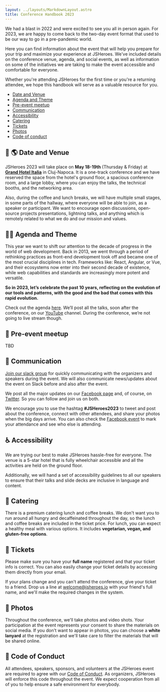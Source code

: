 ```yaml
---
layout: ../layouts/MarkdownLayout.astro
title: Conference Handbook 2023
---
```


We had a blast in 2022 and were excited to see you all in person again. For 2023, we are happy to come back to the two-day event format that used to be our way to go in a pre-pandemic world.

Here you can find information about the event that will help you prepare for your trip and maximize your experience at JSHeroes. We've included details on the conference venue, agenda, and social events, as well as information on some of the initiatives we are taking to make the event accessible and comfortable for everyone.

Whether you're attending JSHeroes for the first time or you're a returning attendee, we hope this handbook will serve as a valuable resource for you.

- [Date and Venue](#--date-and-venue)
- [Agenda and Theme](#-agenda-and-theme)
- [Pre-event meetup](#-pre-event-meetup)
- [Communication](#-communication)
- [Accessibility](#-accessibility)
- [Catering](#-catering)
- [Tickets](#-tickets)
- [Photos](#-photos)
- [Code of conduct](#--code-of-conduct)


## 📆 🌎 Date and Venue 
JSHeroes 2023 will take place on <b>May 18-19th</b> (Thursday & Friday) at <b>[Grand Hotel Italia](https://www.google.com/maps/place/Grand+Hotel+Italia)</b> in Cluj-Napoca. It is a one-track conference and we have reserved the space from the hotel's ground floor, a spacious conference room, and a large lobby, where you can enjoy the talks, the technical booths, and the networking area.

Also, during the coffee and lunch breaks, we will have multiple small stages, in some parts of the hallway, where everyone will be able to join, as a speaker or participant. We want to encourage open discussions, open-source projects presentations, lightning talks, and anything which is remotely related to what we do and our mission and values.


## 📒✨ Agenda and Theme 
This year we want to shift our attention to the decade of progress in the world of web development. Back in 2013, we went through a period of rethinking practices as front-end development took off and became one of the most crucial disciplines in tech. Frameworks like: React, Angular, or Vue, and their ecosystems now enter into their second decade of existence, while web capabilities and standards are increasingly more potent and versatile.

<b>So in 2023, let’s celebrate the past 10 years, reflecting on the evolution of our tools and patterns, with the good and the bad that comes with this rapid evolution.</b>

Check out the agenda [here](https://jsheroes.io/#agenda). We’ll post all the talks, soon after the conference, on our [YouTube](https://www.youtube.com/channel/UCeJEpnvZhG-VwGpzrzYLidQ) channel. During the conference, we’re not going to live stream though.


## 🎤 Pre-event meetup
TBD

## 📢 Communication
[Join our slack group](https://join.slack.com/t/js-heroes/shared_invite/zt-7dyi0itf-V~8Z7BUJpFm9ymgHjUwf7A) for quickly communicating with the organizers and speakers during the event. We will also communicate news/updates about the event on Slack before and also after the event.

We post all the major updates on our [Facebook page](https://jsheroes.us13.list-manage.com/track/click?u=cddb62796e4d8e081f090ef4c&id=d0561fa577&e=9ee7422b32) and, of course, on [Twitter](https://jsheroes.us13.list-manage.com/track/click?u=cddb62796e4d8e081f090ef4c&id=8e9b0fca18&e=9ee7422b32). So you can follow and join us on both. 

We encourage you to use the hashtag <b>#JSHeroes2023</b> to tweet and post about the conference, connect with other attendees, and share your photos when the big days arrive. You can also check the [Facebook event](https://jsheroes.us13.list-manage.com/track/click?u=cddb62796e4d8e081f090ef4c&id=05b8237c7c&e=9ee7422b32) to mark your attendance and see who else is attending.


## ♿ Accessibility  
We are trying our best to make JSHeroes hassle-free for everyone. The venue is a 5-star hotel that is fully wheelchair accessible and all the activities are held on the ground floor. 

Additionally, we will hand a set of accessibility guidelines to all our speakers to ensure that their talks and slide decks are inclusive in language and content.

## 🍎 Catering
There is a premium catering lunch and coffee breaks. We don't want you to run around all hungry and decaffeinated throughout the day, so the lunch and coffee breaks are included in the ticket price. For lunch, you can expect a healthy meal with various options. It includes <b>vegetarian, vegan, and gluten-free options</b>.

## 🎫 Tickets
Please make sure you have your <b>full name</b> registered and that your ticket info is correct. You can also easily change your ticket details by accessing them directly from your email. 

If your plans change and you can't attend the conference, give your ticket to a friend. Drop us a line at welcome@jsheroes.io with your friend's full name, and we'll make the required changes in the system.

## 📸 Photos
Throughout the conference, we'll take photos and video shots. Your participation at the event represents your consent to share the materials on social media. If you don't want to appear in photos, you can choose a <b>white lanyard</b> at the registration and we'll take care to filter the materials that will be shared online.
 
## 🤝  Code of Conduct  
All attendees, speakers, sponsors, and volunteers at the JSHeroes event are required to agree with our [Code of Conduct](https://jsheroes.io/code-of-conduct). As organizers, JSHeroes will enforce this code throughout the event. We expect cooperation from all of you to help ensure a safe environment for everybody.
 